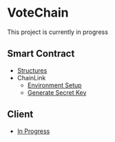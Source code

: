 # VoteChain

This project is currently in progress

## Smart Contract

- [Structures](./contract)
- ChainLink
    - [Environment Setup](./contract/script)
    - [Generate Secret Key](./contract/script/src/secrets)

## Client

- [In Progress](./android)